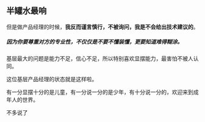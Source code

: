 ## 半罐水最响

但是做产品经理的时候，**我反而谨言慎行，不被询问，我是不会给出技术建议的**。

##### 因为你要尊重对方的专业性，不仅仅是不要不懂装懂，更要知道难得糊涂。

基层最大的问题是能力不足，信心不足，所以特别喜欢显摆能力，最害怕不被人认同。

这位基层产品经理的状态就是这样啦。

有一分显摆十分的是儿童，有一分说一分的是少年，有十分说一分的，欢迎来到成年人的世界。

不多说了
